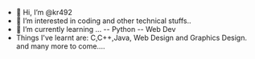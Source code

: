 - 👋 Hi, I’m @kr492
- 👀 I’m interested in coding and other technical stuffs..
- 🌱 I’m currently learning ...
-- Python
-- Web Dev
- Things I've learnt are: C,C++,Java, Web Design and Graphics Design.
and many more to come....
